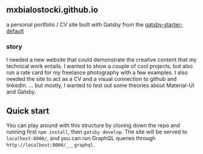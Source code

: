 ## mxbialostocki.github.io
a personal portfolio / CV site
built with Gatsby from the [gatsby-starter-default](https://github.com/gatsbyjs/gatsby-starter-default)

### story
I needed a new website that could demonstrate the creative content that my technical work entails. I wanted to show a couple of cool projects, but also run a rate card for my freelance photography with a few examples. I also needed the site to act as a CV and a visual connection to github and linkedIn.
... but mostly, I wanted to test out some theories about Material-UI and Gatsby.

## Quick start
You can play around with this structure by cloning down the repo and running first `npm install`, then `gatsby develop`.
The site will be served to `localhost:8000/`, and you can run GraphQL queries through `http://localhost:8000/___graphql`.